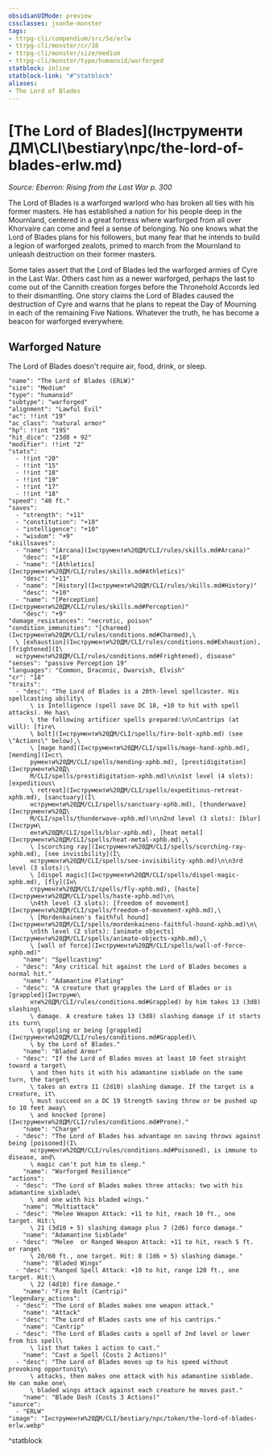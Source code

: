 ```yaml
---
obsidianUIMode: preview
cssclasses: json5e-monster
tags:
- ttrpg-cli/compendium/src/5e/erlw
- ttrpg-cli/monster/cr/18
- ttrpg-cli/monster/size/medium
- ttrpg-cli/monster/type/humanoid/warforged
statblock: inline
statblock-link: "#^statblock"
aliases:
- The Lord of Blades
---
```

# [The Lord of Blades](Інструменти ДМ\CLI\bestiary\npc/the-lord-of-blades-erlw.md)
*Source: Eberron: Rising from the Last War p. 300*  

The Lord of Blades is a warforged warlord who has broken all ties with his former masters. He has established a nation for his people deep in the Mournland, centered in a great fortress where warforged from all over Khorvaire can come and feel a sense of belonging. No one knows what the Lord of Blades plans for his followers, but many fear that he intends to build a legion of warforged zealots, primed to march from the Mournland to unleash destruction on their former masters.

Some tales assert that the Lord of Blades led the warforged armies of Cyre in the Last War. Others cast him as a newer warforged, perhaps the last to come out of the Cannith creation forges before the Thronehold Accords led to their dismantling. One story claims the Lord of Blades caused the destruction of Cyre and warns that he plans to repeat the Day of Mourning in each of the remaining Five Nations. Whatever the truth, he has become a beacon for warforged everywhere.

## Warforged Nature

The Lord of Blades doesn't require air, food, drink, or sleep.

```statblock
"name": "The Lord of Blades (ERLW)"
"size": "Medium"
"type": "humanoid"
"subtype": "warforged"
"alignment": "Lawful Evil"
"ac": !!int "19"
"ac_class": "natural armor"
"hp": !!int "195"
"hit_dice": "23d8 + 92"
"modifier": !!int "2"
"stats":
  - !!int "20"
  - !!int "15"
  - !!int "18"
  - !!int "19"
  - !!int "17"
  - !!int "18"
"speed": "40 ft."
"saves":
  - "strength": "+11"
  - "constitution": "+10"
  - "intelligence": "+10"
  - "wisdom": "+9"
"skillsaves":
  - "name": "[Arcana](Інструменти%20ДМ/CLI/rules/skills.md#Arcana)"
    "desc": "+10"
  - "name": "[Athletics](Інструменти%20ДМ/CLI/rules/skills.md#Athletics)"
    "desc": "+11"
  - "name": "[History](Інструменти%20ДМ/CLI/rules/skills.md#History)"
    "desc": "+10"
  - "name": "[Perception](Інструменти%20ДМ/CLI/rules/skills.md#Perception)"
    "desc": "+9"
"damage_resistances": "necrotic, poison"
"condition_immunities": "[charmed](Інструменти%20ДМ/CLI/rules/conditions.md#Charmed),\
  \ [exhaustion](Інструменти%20ДМ/CLI/rules/conditions.md#Exhaustion), [frightened](І\
  нструменти%20ДМ/CLI/rules/conditions.md#Frightened), disease"
"senses": "passive Perception 19"
"languages": "Common, Draconic, Dwarvish, Elvish"
"cr": "18"
"traits":
  - "desc": "The Lord of Blades is a 20th-level spellcaster. His spellcasting ability\
      \ is Intelligence (spell save DC 18, +10 to hit with spell attacks). He has\
      \ the following artificer spells prepared:\n\nCantrips (at will): [fire\
      \ bolt](Інструменти%20ДМ/CLI/spells/fire-bolt-xphb.md) (see \"Actions\" below),\
      \ [mage hand](Інструменти%20ДМ/CLI/spells/mage-hand-xphb.md), [mending](Інст\
      рументи%20ДМ/CLI/spells/mending-xphb.md), [prestidigitation](Інструменти%20Д\
      М/CLI/spells/prestidigitation-xphb.md)\n\n1st level (4 slots): [expeditious\
      \ retreat](Інструменти%20ДМ/CLI/spells/expeditious-retreat-xphb.md), [sanctuary](І\
      нструменти%20ДМ/CLI/spells/sanctuary-xphb.md), [thunderwave](Інструменти%20Д\
      М/CLI/spells/thunderwave-xphb.md)\n\n2nd level (3 slots): [blur](Інструм\
      енти%20ДМ/CLI/spells/blur-xphb.md), [heat metal](Інструменти%20ДМ/CLI/spells/heat-metal-xphb.md),\
      \ [scorching ray](Інструменти%20ДМ/CLI/spells/scorching-ray-xphb.md), [see invisibility](І\
      нструменти%20ДМ/CLI/spells/see-invisibility-xphb.md)\n\n3rd level (3 slots):\
      \ [dispel magic](Інструменти%20ДМ/CLI/spells/dispel-magic-xphb.md), [fly](Ін\
      струменти%20ДМ/CLI/spells/fly-xphb.md), [haste](Інструменти%20ДМ/CLI/spells/haste-xphb.md)\n\
      \n4th level (3 slots): [freedom of movement](Інструменти%20ДМ/CLI/spells/freedom-of-movement-xphb.md),\
      \ [Mordenkainen's faithful hound](Інструменти%20ДМ/CLI/spells/mordenkainens-faithful-hound-xphb.md)\n\
      \n5th level (2 slots): [animate objects](Інструменти%20ДМ/CLI/spells/animate-objects-xphb.md),\
      \ [wall of force](Інструменти%20ДМ/CLI/spells/wall-of-force-xphb.md)"
    "name": "Spellcasting"
  - "desc": "Any critical hit against the Lord of Blades becomes a normal hit."
    "name": "Adamantine Plating"
  - "desc": "A creature that grapples the Lord of Blades or is [grappled](Інструме\
      нти%20ДМ/CLI/rules/conditions.md#Grappled) by him takes 13 (3d8) slashing\
      \ damage. A creature takes 13 (3d8) slashing damage if it starts its turn\
      \ grappling or being [grappled](Інструменти%20ДМ/CLI/rules/conditions.md#Grappled)\
      \ by the Lord of Blades."
    "name": "Bladed Armor"
  - "desc": "If the Lord of Blades moves at least 10 feet straight toward a target\
      \ and then hits it with his adamantine sixblade on the same turn, the target\
      \ takes an extra 11 (2d10) slashing damage. If the target is a creature, it\
      \ must succeed on a DC 19 Strength saving throw or be pushed up to 10 feet away\
      \ and knocked [prone](Інструменти%20ДМ/CLI/rules/conditions.md#Prone)."
    "name": "Charge"
  - "desc": "The Lord of Blades has advantage on saving throws against being [poisoned](І\
      нструменти%20ДМ/CLI/rules/conditions.md#Poisoned), is immune to disease, and\
      \ magic can't put him to sleep."
    "name": "Warforged Resilience"
"actions":
  - "desc": "The Lord of Blades makes three attacks: two with his adamantine sixblade\
      \ and one with his bladed wings."
    "name": "Multiattack"
  - "desc": "Melee Weapon Attack: +11 to hit, reach 10 ft., one target. Hit:\
      \ 21 (3d10 + 5) slashing damage plus 7 (2d6) force damage."
    "name": "Adamantine Sixblade"
  - "desc": "Melee  or Ranged Weapon Attack: +11 to hit, reach 5 ft. or range\
      \ 20/60 ft., one target. Hit: 8 (1d6 + 5) slashing damage."
    "name": "Bladed Wings"
  - "desc": "Ranged Spell Attack: +10 to hit, range 120 ft., one target. Hit:\
      \ 22 (4d10) fire damage."
    "name": "Fire Bolt (Cantrip)"
"legendary_actions":
  - "desc": "The Lord of Blades makes one weapon attack."
    "name": "Attack"
  - "desc": "The Lord of Blades casts one of his cantrips."
    "name": "Cantrip"
  - "desc": "The Lord of Blades casts a spell of 2nd level or lower from his spell\
      \ list that takes 1 action to cast."
    "name": "Cast a Spell (Costs 2 Actions)"
  - "desc": "The Lord of Blades moves up to his speed without provoking opportunity\
      \ attacks, then makes one attack with his adamantine sixblade. He can make one\
      \ bladed wings attack against each creature he moves past."
    "name": "Blade Dash (Costs 3 Actions)"
"source":
  - "ERLW"
"image": "Інструменти%20ДМ/CLI/bestiary/npc/token/the-lord-of-blades-erlw.webp"
```
^statblock